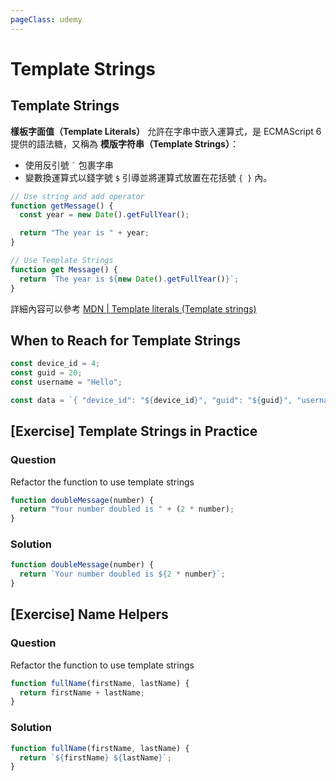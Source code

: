 ```yaml
---
pageClass: udemy
---
```


# Template Strings

## Template Strings

**樣板字面值（Template Literals）** 允許在字串中嵌入運算式，是 ECMAScript 6 提供的語法糖，又稱為 **模版字符串（Template Strings）**：

- 使用反引號 ``` ` ``` 包裹字串
- 變數換運算式以錢字號 `$` 引導並將運算式放置在花括號 `{ }` 內。

```javascript
// Use string and add operator
function getMessage() {
  const year = new Date().getFullYear();

  return "The year is " + year;
}

// Use Template Strings
function get Message() {
  return `The year is ${new Date().getFullYear()}`;
}
```

詳細內容可以參考 [MDN | Template literals (Template strings)](https://developer.mozilla.org/en-US/docs/Web/JavaScript/Reference/Template_literals)

## When to Reach for Template Strings

```javascript
const device_id = 4;
const guid = 20;
const username = "Hello";

const data = `{ "device_id": "${device_id}", "guid": "${guid}", "username": "${username}", "}`;
```

## [Exercise] Template Strings in Practice

### Question

Refactor the function to use template strings

```javascript
function doubleMessage(number) {
  return "Your number doubled is " + (2 * number);
}
```

### Solution

```javascript
function doubleMessage(number) {
  return `Your number doubled is ${2 * number}`;
}
```

## [Exercise] Name Helpers

### Question

Refactor the function to use template strings

```javascript
function fullName(firstName, lastName) {
  return firstName + lastName;
}
```

### Solution

```javascript
function fullName(firstName, lastName) {
  return `${firstName} ${lastName}`;
}
```
